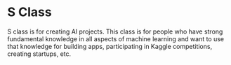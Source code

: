 # S Class

S class is for creating AI projects. This class is for people who have strong fundamental knowledge in all aspects of machine learning and want to use that knowledge for building apps, participating in Kaggle competitions, creating startups, etc.
